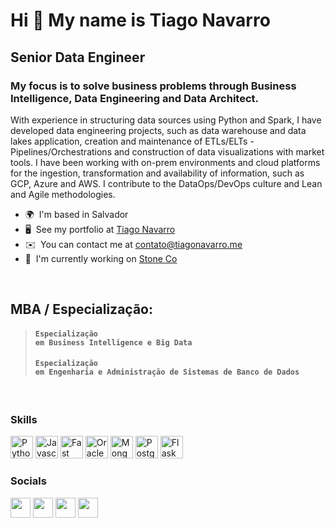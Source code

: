 
<!--[![Linkedin Badge](https://img.shields.io/badge/-LinkedIn-blue?style=for-the-badge&logo=Linkedin&logoColor=white&link=https:https://www.linkedin.com/in/tiagornavarro/)](https://www.linkedin.com/in/tiagornavarro/)
[![Twitter Badge](https://img.shields.io/badge/-Twitter-1ca0f1?style=for-the-badge&labelColor=1ca0f1&logo=twitter&logoColor=white&link=https://twitter.com/tiagornavarro)](https://twitter.com/tiagornavarro)
[![Gmail Badge](https://img.shields.io/badge/-Gmail-c14438?style=for-the-badge&logo=Gmail&logoColor=white&link=mailto:tiagornavarro@gmail.com)](mailto:tiagornavarro@gmail.com)

<br>

<a href="https://credentials.databricks.com/d4ad175d-b4de-417c-8733-a7ec93d5f939"> 
<img width = "180px" src = "https://cert-databricks.s3.us-east-2.amazonaws.com/SQL.png"> </a>
<a href="https://credentials.databricks.com/07b6fe3d-c7dc-44a5-b7b9-b873942e8dd8"> 
<img width = "180px" src = "https://cert-databricks.s3.us-east-2.amazonaws.com/DTL.png"> </a>
<a href="https://credentials.databricks.com/b5058d56-d8d6-423c-b27e-d7a725fe2a65"> 
<img width = "180px" src = "https://cert-databricks.s3.us-east-2.amazonaws.com/UDA.png"> </a>
<br>
<a href="https://www.credly.com/earner/earned/badge/01f48fdd-683c-4239-8aee-487c7f5b0145">
<img width = "170px" src = "https://images.credly.com/size/340x340/images/c2ddc533-ba6c-464d-a69d-f9f28177176b/CertiProf-Badge-SFPC.png"> </a>
-->

Hi 👋 My name is Tiago Navarro
==============================

Senior Data Engineer
--------------------
<!--## Data Engineer | Data Specialist | DataOps.-->

### My focus is to solve business problems through Business Intelligence, Data Engineering and Data Architect.

With experience in structuring data sources using Python and Spark, I have developed data engineering projects, such as data warehouse and data lakes application, creation and maintenance of ETLs/ELTs - Pipelines/Orchestrations and construction of data visualizations with market tools. I have been working with on-prem environments and cloud platforms for the ingestion, transformation and availability of information, such as GCP, Azure and AWS. I contribute to the DataOps/DevOps culture and Lean and Agile methodologies.

* 🌍  I'm based in Salvador
* 🖥️  See my portfolio at [Tiago Navarro](http://tiagonavarro.me)
* ✉️  You can contact me at [contato@tiagonavarro.me](mailto:contato@tiagonavarro.me)
* 🚀  I'm currently working on [Stone Co](http://stone.co)
<br>

## MBA / Especialização:

> #### <code>Especialização em Business Intelligence e Big Data</code>
> #### <code>Especialização em Engenharia e Administração de Sistemas de Banco de Dados</code>

<br>

### Skills

<p align="left">
<a href="https://www.python.org/" target="_blank" rel="noreferrer"><img src="https://raw.githubusercontent.com/danielcranney/readme-generator/main/public/icons/skills/python-colored.svg" width="36" height="36" alt="Python" /></a>
<a href="https://developer.mozilla.org/en-US/docs/Web/JavaScript" target="_blank" rel="noreferrer"><img src="https://raw.githubusercontent.com/danielcranney/readme-generator/main/public/icons/skills/javascript-colored.svg" width="36" height="36" alt="Javascript" /></a>
<a href="https://fastapi.tiangolo.com/" target="_blank" rel="noreferrer"><img src="https://raw.githubusercontent.com/danielcranney/readme-generator/main/public/icons/skills/fastapi-colored.svg" width="36" height="36" alt="Fast API" /></a>
<a href="https://www.oracle.com/uk/index.html" target="_blank" rel="noreferrer"><img src="https://raw.githubusercontent.com/danielcranney/readme-generator/main/public/icons/skills/oracle-colored.svg" width="36" height="36" alt="Oracle" /></a>
<a href="https://www.mongodb.com/" target="_blank" rel="noreferrer"><img src="https://raw.githubusercontent.com/danielcranney/readme-generator/main/public/icons/skills/mongodb-colored.svg" width="36" height="36" alt="MongoDB" /></a>
<a href="https://www.postgresql.org/" target="_blank" rel="noreferrer"><img src="https://raw.githubusercontent.com/danielcranney/readme-generator/main/public/icons/skills/postgresql-colored.svg" width="36" height="36" alt="PostgreSQL" /></a>
<a href="https://flask.palletsprojects.com/en/2.0.x/" target="_blank" rel="noreferrer"><img src="https://raw.githubusercontent.com/danielcranney/readme-generator/main/public/icons/skills/flask-colored.svg" width="36" height="36" alt="Flask" /></a>
</p>


### Socials

<p align="left"> <a href="https://www.github.com/tiagornandrade" target="_blank" rel="noreferrer"><img src="https://raw.githubusercontent.com/danielcranney/readme-generator/main/public/icons/socials/github.svg" width="32" height="32" /></a> <a href="http://www.instagram.com/otiagonavarro" target="_blank" rel="noreferrer"><img src="https://raw.githubusercontent.com/danielcranney/readme-generator/main/public/icons/socials/instagram.svg" width="32" height="32" /></a> <a href="https://www.linkedin.com/in/tiagornavarro" target="_blank" rel="noreferrer"><img src="https://raw.githubusercontent.com/danielcranney/readme-generator/main/public/icons/socials/linkedin.svg" width="32" height="32" /></a> <a href="http://www.medium.com/otiagornavarro" target="_blank" rel="noreferrer"><img src="https://raw.githubusercontent.com/danielcranney/readme-generator/main/public/icons/socials/medium.svg" width="32" height="32" /></a></p>
<!--
### Badges

<b>My GitHub Stats</b>

<a href="http://www.github.com/tiagornandrade"><img src="https://github-readme-stats.vercel.app/api?username=tiagornandrade&show_icons=true&hide=&count_private=true&title_color=0891b2&text_color=ffffff&icon_color=0891b2&bg_color=1c1917&hide_border=true&show_icons=true" alt="tiagornandrade's GitHub stats" /></a>

<a href="http://www.github.com/tiagornandrade"><img src="https://github-readme-streak-stats.herokuapp.com/?user=tiagornandrade&stroke=ffffff&background=1c1917&ring=0891b2&fire=0891b2&currStreakNum=ffffff&currStreakLabel=0891b2&sideNums=ffffff&sideLabels=ffffff&dates=ffffff&hide_border=true" /></a>

<a href="https://github.com/tiagornandrade" align="left"><img src="https://github-readme-stats.vercel.app/api/top-langs/?username=tiagornandrade&langs_count=10&title_color=0891b2&text_color=ffffff&icon_color=0891b2&bg_color=1c1917&hide_border=true&locale=en&custom_title=Top%20%Languages" alt="Top Languages" /></a>
-->
